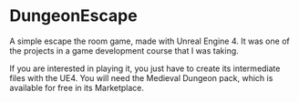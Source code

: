 # DungeonEscape
A simple escape the room game, made with Unreal Engine 4. It was one of the projects in a game development
course that I was taking.

If you are interested in playing it, you just have to create its intermediate files with the UE4.
You will need the Medieval Dungeon pack, which is available for free in its Marketplace.
